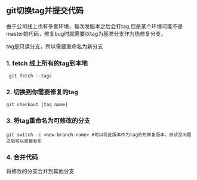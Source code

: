 ## git切换tag并提交代码

由于公司线上也有多套环境，每次发版本之后会打tag,但是某个环境可能不是master的代码，修复bug时就需要以tag为基准分支作为热修复分支。

tag是只读分支，所以需要重命名为新分支

### 1. fetch 线上所有的tag到本地

```shell
 git fetch --tags
```

### 2. 切换到你需要修复的tag

```shell
git checkout [tag_name]
```

### 3. 将tag重命名为可修改的分支

```shell
git switch -c <new-branch-name> #可以将此版本作为tag的热修复版本，测试没问题之后可以直接发布
```

### 4. 合并代码

将修改的分支合并到其他分支

